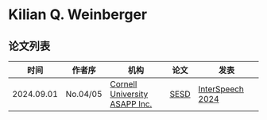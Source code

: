 # Kilian Q. Weinberger

## 论文列表

| 时间 | 作者序 | 机构 | 论文 | 发表 |
|:-:|:-:|---|---|---|
| 2024.09.01 | No.04/05 | [Cornell University](../Institutions/USA-Cornell_康奈尔大学.md) <br> [ASAPP Inc.](../Institutions/USA-ASAPP.Inc.md) | [SESD](../Models/Diffusion/2024.09.01_SESD.md) | [InterSpeech 2024](../Publications/InterSpeech.md) |

